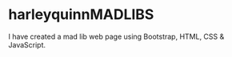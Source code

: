 # harleyquinnMADLIBS
I have created a mad lib web page using Bootstrap, HTML, CSS &amp; JavaScript.
